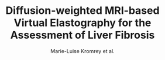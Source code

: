 ---
cat: ciel
subcat: neurophysics
bestof: false
author: Marie-Luise Kromrey et al.
title: Diffusion-weighted MRI-based Virtual Elastography for the Assessment of Liver Fibrosis
journal: Radiology
year: 2020
type: article
url: http -//pubs.rsna.org/doi/10.1148/radiol.2020191498
doi: 10.1148/radiol.2020191498
---